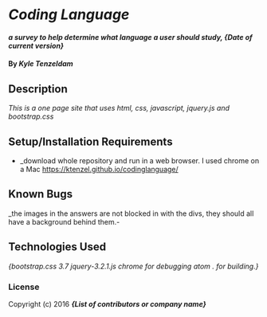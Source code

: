 # _Coding Language_

#### _a survey to help determine what language a user should study, {Date of current version}_

#### By _**Kyle Tenzeldam**_

## Description

_This is a one page site that uses html, css, javascript, jquery.js and bootstrap.css_

## Setup/Installation Requirements

* _download whole repository and run in a web browser. I used chrome on a Mac
https://ktenzel.github.io/codinglanguage/


## Known Bugs

_the images in the answers are not blocked in with the divs, they should all have a background behind them.-


## Technologies Used

_{bootstrap.css 3.7
  jquery-3.2.1.js
  chrome for debugging
  atom . for building.}_

### License


Copyright (c) 2016 **_{List of contributors or company name}_**
